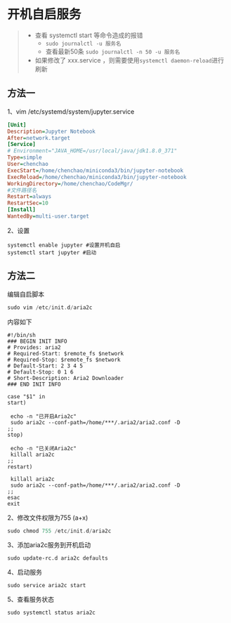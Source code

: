 # 开机自启服务

> + 查看 systemctl start 等命令造成的报错
>   + `sudo journalctl -u 服务名`
>   + 查看最新50条 `sudo journalctl -n 50 -u 服务名`
> + 如果修改了 xxx.service ，则需要使用`systemctl daemon-reload`进行刷新

## 方法一

1、vim /etc/systemd/system/jupyter.service

```ini
[Unit]
Description=Jupyter Notebook
After=network.target
[Service]
# Environment="JAVA_HOME=/usr/local/java/jdk1.8.0_371"
Type=simple
User=chenchao
ExecStart=/home/chenchao/miniconda3/bin/jupyter-notebook
ExecReload=/home/chenchao/miniconda3/bin/jupyter-notebook
WorkingDirectory=/home/chenchao/CodeMgr/
#文件路径名
Restart=always
RestartSec=10
[Install]
WantedBy=multi-user.target
```

2、设置

```
systemctl enable jupyter #设置开机自启
systemctl start jupyter #启动
```

## 方法二

编辑自启脚本

```kotlin
sudo vim /etc/init.d/aria2c
```

内容如下

```shell
#!/bin/sh
### BEGIN INIT INFO
# Provides: aria2
# Required-Start: $remote_fs $network
# Required-Stop: $remote_fs $network
# Default-Start: 2 3 4 5
# Default-Stop: 0 1 6
# Short-Description: Aria2 Downloader
### END INIT INFO
 
case "$1" in
start)
 
 echo -n "已开启Aria2c"
 sudo aria2c --conf-path=/home/***/.aria2/aria2.conf -D
;;
stop)
 
 echo -n "已关闭Aria2c"
 killall aria2c
;;
restart)
 
 killall aria2c
 sudo aria2c --conf-path=/home/***/.aria2/aria2.conf -D
;;
esac
exit
```

2、修改文件权限为755 (a+x)

```kotlin
sudo chmod 755 /etc/init.d/aria2c
```

3、添加aria2c服务到开机启动

```shell
sudo update-rc.d aria2c defaults
```

4、启动服务

```shell
sudo service aria2c start
```

5、查看服务状态

```
sudo systemctl status aria2c
```

